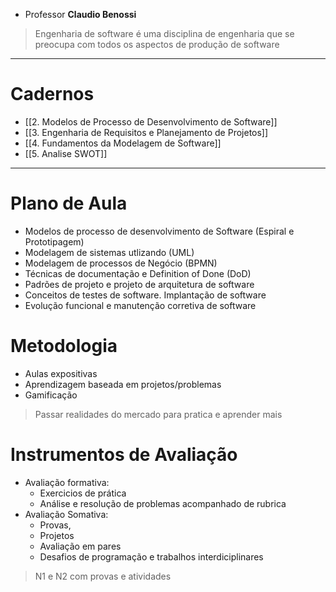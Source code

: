 - Professor **Claudio Benossi**
> Engenharia de software é uma disciplina de engenharia que se preocupa com todos os aspectos de produção de software
---
# Cadernos
- [[2. Modelos de Processo de Desenvolvimento de Software]]
- [[3. Engenharia de Requisitos e Planejamento de Projetos]]
- [[4. Fundamentos da Modelagem de Software]]
- [[5. Analise SWOT]]

---
# Plano de Aula
- Modelos de processo de desenvolvimento de Software (Espiral e Prototipagem)
- Modelagem de sistemas utlizando (UML)
- Modelagem de processos de Negócio (BPMN)
- Técnicas de documentação e Definition of Done (DoD)
- Padrões de projeto e projeto de arquitetura de software
- Conceitos de testes de software. Implantação de software
- Evolução funcional e manutenção corretiva de software
# Metodologia
- Aulas expositivas
- Aprendizagem baseada em projetos/problemas
- Gamificação
> Passar realidades do mercado para pratica e aprender mais
# Instrumentos de Avaliação
- Avaliação formativa:
	- Exercicios de prática
	- Análise e resolução de problemas acompanhado de rubrica
- Avaliação Somativa:
	- Provas, 
	- Projetos
	- Avaliação em pares
	- Desafios de programação e trabalhos interdiciplinares
> N1 e N2 com provas e atividades